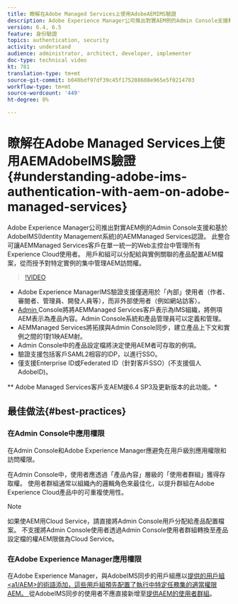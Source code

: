 ```yaml
---
title: 瞭解在Adobe Managed Services上使用AdobeAEMIMS驗證
description: Adobe Experience Manager公司推出對實AEM例的Admin Console支援和基於AdobeIMS(Identity Management系統)的AEMManaged Services認證。   此整合可讓AEMManaged Services客戶在單一統一的Web主控台中管理所有Experience Cloud使用者。 用戶和組可以分配給與實例關聯的產品配置AEM檔案，從而授予對特定實例的集中管AEM理訪問權。
version: 6.4, 6.5
feature: 身份驗證
topics: authentication, security
activity: understand
audience: administrator, architect, developer, implementer
doc-type: technical video
kt: 781
translation-type: tm+mt
source-git-commit: b040bdf97df39c45f175288608e965e5f0214703
workflow-type: tm+mt
source-wordcount: '449'
ht-degree: 0%

---
```



# 瞭解在Adobe Managed Services上使用AEMAdobeIMS驗證{#understanding-adobe-ims-authentication-with-aem-on-adobe-managed-services}

Adobe Experience Manager公司推出對實AEM例的Admin Console支援和基於AdobeIMS(Identity Management系統)的AEMManaged Services認證。   此整合可讓AEMManaged Services客戶在單一統一的Web主控台中管理所有Experience Cloud使用者。 用戶和組可以分配給與實例關聯的產品配置AEM檔案，從而授予對特定實例的集中管理AEM訪問權。

>[!VIDEO](https://video.tv.adobe.com/v/26170?quality=12&learn=on)

* Adobe Experience ManagerIMS驗證支援僅適用於「內部」使用者（作者、審閱者、管理員、開發人員等），而非外部使用者（例如網站訪客）。
* [Admin ](https://adminconsole.adobe.com/) Console將將AEMManaged Services客戶表示為IMS組織，將例項AEM表示為產品內容。Admin Console系統和產品管理員可以定義和管理。
* AEMManaged Services將拓撲與Admin Console同步，建立產品上下文和實例之間的1對1映AEM射。
* Admin Console中的產品設定檔將決定使用AEM者可存取的例項。
* 驗證支援包括客戶SAML2相容的IDP，以進行SSO。
* 僅支援Enterprise ID或Federated ID（針對客戶SSO）(不支援個人AdobeID)。

** Adobe Managed Services客戶支AEM援6.4 SP3及更新版本的此功能。*

## 最佳做法{#best-practices}

### 在Admin Console中應用權限

在Admin Console和Adobe Experience Manager應避免在用戶級別應用權限和訪問權限。

在Admin Console中，使用者應透過「產品內容」層級的「使用者群組」獲得存取權。 使用者群組通常以組織內的邏輯角色來最佳化，以提升群組在Adobe Experience Cloud產品中的可重複使用性。

>[!NOTE]
>
> 如果使AEM用Cloud Service，請直接將Admin Console用戶分配給產品配置檔案。 不支援將Admin Console使用者透過Admin Console使用者群組轉換至產品設定檔的權AEM限做為Cloud Service。

### 在Adobe Experience Manager應用權限

在Adobe Experience Manager，與AdobeIMS同步的用戶組應以[提供的用戶組&lt;a1/AEM>的術語添加，這些用戶組預先配置了執行中特定任務集的適當權限AEM。 ](https://helpx.adobe.com/experience-manager/6-4/sites/administering/using/security.html)從AdobeIMS同步的使用者不應直接新增至[提供AEM的使用者群組](https://helpx.adobe.com/experience-manager/6-4/sites/administering/using/security.html)。
